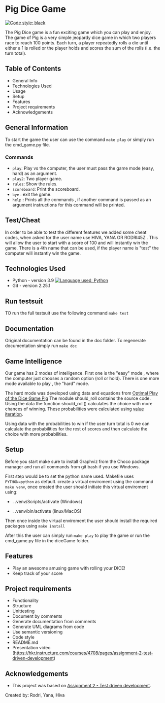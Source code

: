 
Pig Dice Game
==========================
[![Code style: black](https://img.shields.io/badge/code%20style-black-000000.svg)](https://github.com/psf/black)


The Pig Dice game is a fun exciting game which you can play and enjoy. The game of Pig is a very simple jeopardy dice game in which two players race to reach 100 points. Each turn, a player repeatedly rolls a die until either a 1 is rolled or the player holds and scores the sum of the rolls (i.e. the turn total).


## Table of Contents
* General Info
* Technologies Used
* Usage
* Setup
* Features
* Project requirements
* Acknowledgements


## General Information
To start the game the user can use the command `make play` or simply run the cmd_game.py file.

### Commands
- `play`: Play vs the computer, the user must pass the game mode (easy, hard) as an argument. 
- `play2`: Two player game.
- `rules`: Show the rules.
- `scoreboard`: Print the scoreboard.
- `bye` : exit the game.
- `help` : Prints all the commands , if another command is passed as an argument instructions for this command will be printed.

## Test/Cheat
In order to be able to test the different features we added some cheat codes, when asked for the user name use HIVA, YANA OR RODRI45Z . This will allow the user to start with a score of 100 and will instantly win the game.
There is a 4th name that can be used, if the player name is "test" the computer will instantly win the game.

## Technologies Used
- Python - version 3.9 [![Language used: Python](https://img.shields.io/badge/Python-3776AB?style=for-the-badge&logo=python&logoColor=white)](https://github.com/python)
- Git - version 2.25.1 


## Run testsuit
TO run the full testsuit use the following command `make test`

## Documentation
Original documentation can be found in the doc folder. To regenerate documentation simply run `make doc`

## Game Intelligence
Our game has 2 modes of intelligence.
First one is the "easy" mode , where the computer just chooses a random option (roll or hold).
There is one more mode available to play , the "hard" mode.


The hard mode was developed using data and equations from [Optimal Play of the Dice Game Pig](http://cs.gettysburg.edu/~tneller/papers/pig.zip)
The module should_roll contains the source code. Using the data the function should_roll() calculates the choice with more chances of winning. These probabilities were calculated using [value iteration](https://en.wikipedia.org/wiki/Markov_decision_process#Value_iteration). 

Using data with the probabilities to win if the user turn total is 0 we can calculate the probabilities for the rest of scores and then calculate the choice with more probabilities.


## Setup
Before you start make sure to install Graphviz from the Choco package manager and run all commands from git bash if you use Windows.

First step would be to set the python name used. Makefile uses `PYTHON=python` as default.
create a virtual enviroment using the command `make venv`, once created the user should initiate this virtual enviroment using:

- . .venv/Scripts/activate (Windows)

- . .venv/bin/activate (linux/MacOS)


Then once inside the virtual enviroment the user should install the required packages using `make install`

After this the user can simply run `make play` to play the game or run the cmd_game.py file in the diceGame folder.


## Features
- Play an awesome amusing game with rolling your DICE!
- Keep track of your score


## Project requirements
- Functionality
- Structure
- Unittesting
- Document by comments
- Generate documentation from comments
- Generate UML diagrams from code
- Use semantic versioning
- Code style
- README.md
- Presentation video
(https://hkr.instructure.com/courses/4708/pages/assignment-2-test-driven-development)


## Acknowledgements
- This project was based on [Assignment 2 - Test driven development](https://en.wikipedia.org/wiki/Pig_(dice_game)).


Created by: Rodri, Yana, Hiva